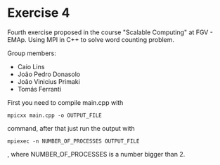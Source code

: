 # Exercise 4

Fourth exercise proposed in the course "Scalable Computing" at FGV - EMAp. Using MPI in C++ to solve word counting problem.

Group members:
- Caio Lins
- João Pedro Donasolo
- João Vinicius Primaki
- Tomás Ferranti

First you need to compile main.cpp with 

    mpicxx main.cpp -o OUTPUT_FILE
    
command, after that just run the output with 

    mpiexec -n NUMBER_OF_PROCESSES OUTPUT_FILE
    
, where NUMBER_OF_PROCESSES is a number bigger than $2$.
